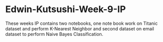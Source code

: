 # Edwin-Kutsushi-Week-9-IP
These weeks IP contains two notebooks, one note book work on Titanic dataset and perform K-Nearest Neighbor and second dataset on email dataset to perform Naive Bayes Classification.
